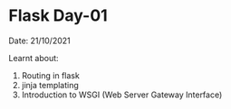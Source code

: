 # Flask Day-01

Date: 21/10/2021 <br>

Learnt about: <br>
1. Routing in flask <br>
2. jinja templating <br>
3. Introduction to WSGI (Web Server Gateway Interface) 
